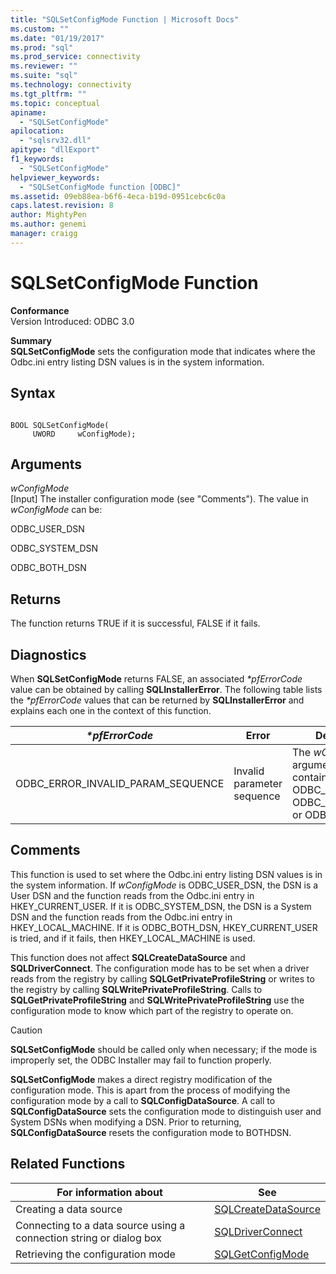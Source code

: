 ```yaml
---
title: "SQLSetConfigMode Function | Microsoft Docs"
ms.custom: ""
ms.date: "01/19/2017"
ms.prod: "sql"
ms.prod_service: connectivity
ms.reviewer: ""
ms.suite: "sql"
ms.technology: connectivity
ms.tgt_pltfrm: ""
ms.topic: conceptual
apiname: 
  - "SQLSetConfigMode"
apilocation: 
  - "sqlsrv32.dll"
apitype: "dllExport"
f1_keywords: 
  - "SQLSetConfigMode"
helpviewer_keywords: 
  - "SQLSetConfigMode function [ODBC]"
ms.assetid: 09eb88ea-b6f6-4eca-b19d-0951cebc6c0a
caps.latest.revision: 8
author: MightyPen
ms.author: genemi
manager: craigg
---
```

# SQLSetConfigMode Function
**Conformance**  
 Version Introduced: ODBC 3.0  
  
 **Summary**  
 **SQLSetConfigMode** sets the configuration mode that indicates where the Odbc.ini entry listing DSN values is in the system information.  
  
## Syntax  
  
```  
  
BOOL SQLSetConfigMode(  
     UWORD     wConfigMode);  
```  
  
## Arguments  
 *wConfigMode*  
 [Input] The installer configuration mode (see "Comments"). The value in *wConfigMode* can be:  
  
 ODBC_USER_DSN  
  
 ODBC_SYSTEM_DSN  
  
 ODBC_BOTH_DSN  
  
## Returns  
 The function returns TRUE if it is successful, FALSE if it fails.  
  
## Diagnostics  
 When **SQLSetConfigMode** returns FALSE, an associated *\*pfErrorCode* value can be obtained by calling **SQLInstallerError**. The following table lists the *\*pfErrorCode* values that can be returned by **SQLInstallerError** and explains each one in the context of this function.  
  
|*\*pfErrorCode*|Error|Description|  
|---------------------|-----------|-----------------|  
|ODBC_ERROR_INVALID_PARAM_SEQUENCE|Invalid parameter sequence|The *wConfigMode* argument did not contain ODBC_USER_DSN, ODBC_SYSTEM_DSN, or ODBC_BOTH_DSN.|  
  
## Comments  
 This function is used to set where the Odbc.ini entry listing DSN values is in the system information. If *wConfigMode* is ODBC_USER_DSN, the DSN is a User DSN and the function reads from the Odbc.ini entry in HKEY_CURRENT_USER. If it is ODBC_SYSTEM_DSN, the DSN is a System DSN and the function reads from the Odbc.ini entry in HKEY_LOCAL_MACHINE. If it is ODBC_BOTH_DSN, HKEY_CURRENT_USER is tried, and if it fails, then HKEY_LOCAL_MACHINE is used.  
  
 This function does not affect **SQLCreateDataSource** and **SQLDriverConnect**. The configuration mode has to be set when a driver reads from the registry by calling **SQLGetPrivateProfileString** or writes to the registry by calling **SQLWritePrivateProfileString**. Calls to **SQLGetPrivateProfileString** and **SQLWritePrivateProfileString** use the configuration mode to know which part of the registry to operate on.  
  
> [!CAUTION]  
>  **SQLSetConfigMode** should be called only when necessary; if the mode is improperly set, the ODBC Installer may fail to function properly.  
  
 **SQLSetConfigMode** makes a direct registry modification of the configuration mode. This is apart from the process of modifying the configuration mode by a call to **SQLConfigDataSource**. A call to **SQLConfigDataSource** sets the configuration mode to distinguish user and System DSNs when modifying a DSN. Prior to returning, **SQLConfigDataSource** resets the configuration mode to BOTHDSN.  
  
## Related Functions  
  
|For information about|See|  
|---------------------------|---------|  
|Creating a data source|[SQLCreateDataSource](../../../odbc/reference/syntax/sqlcreatedatasource-function.md)|  
|Connecting to a data source using a connection string or dialog box|[SQLDriverConnect](../../../odbc/reference/syntax/sqldriverconnect-function.md)|  
|Retrieving the configuration mode|[SQLGetConfigMode](../../../odbc/reference/syntax/sqlgetconfigmode-function.md)|
